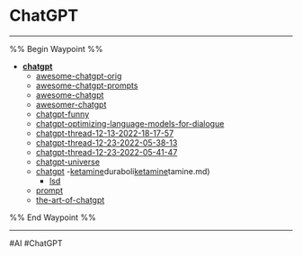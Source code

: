 # ChatGPT

---

%% Begin Waypoint %%

- **[chatgpt](../../../..//home-mthrfckr/ai-and-machine-learning/ai-chatgpt/chatgpt.md)**
	- [awesome-chatgpt-orig](Awesome-Chatgpt-Orig.md)
	- [awesome-chatgpt-prompts](Awesome-Chatgpt-Prompts.md)
	- [awesome-chatgpt](Awesome-Chatgpt.md)
	- [awesomer-chatgpt](Awesomer-Chatgpt.md)
	- [chatgpt-funny](Chatgpt-Funny.md)
	- [chatgpt-optimizing-language-models-for-dialogue](Chatgpt-Optimizing-Language-Models-For-Dialogue.md)
	- [chatgpt-thread-12-13-2022-18-17-57](RAIndrop-Prompts/Chatgpt-Thread-12-13-2022-18-17-57.md)
	- [chatgpt-thread-12-23-2022-05-38-13](RAIndrop-Prompts/Chatgpt-Thread-12-23-2022-05-38-13.md)
	- [chatgpt-thread-12-23-2022-05-41-47](RAIndrop-Prompts/Chatgpt-Thread-12-23-2022-05-41-47.md)
	- [chatgpt-universe](Chatgpt-Universe.md)
	- [chatgpt](../../../..//home-mthrfckr/ai-and-machine-learning/ai-c[chemistry](chemistry.md)atgpt3.[chemistry](chemistry.md)istry[deca-durabolin](deca-durabolin.md))
		-[ketamine](Chemistry/Ketamine.md)duraboli[ketamine](Chemistry/Ketamine.md)tamine.md)
		- [lsd](home-mthrfckr/ai/ai-chatgpt/chemistry/lsd.md)
	- [prompt](prom[raindrop-chat](raindrop-chat.md)p-ch[raindropandchatgptprompts](raindropandchatgptprompts.md)romp[raindrophelpfromcopilotandchatgpt](raindrophelpfromcopilotandchatgpt.md)hatg[rd-prompt2](rd-prompt2.md)romp[rd-prompt3](rd-prompt3.md)romp[rd-prompt4](rd-prompt4.md)romp[rd-prompts](rd-prompts.md)rompts.md)
	- [the-art-of-chatgpt](The-Art-Of-Chatgpt.md)

%% End Waypoint %%

---

#AI #ChatGPT
